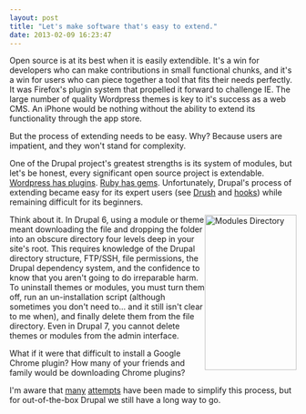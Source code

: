 ```yaml
---
layout: post
title: "Let's make software that's easy to extend."
date: 2013-02-09 16:23:47
---
```


Open source is at its best when it is easily extendible. It's a win for developers who can make contributions in small functional chunks, and it's a win for users who can piece together a tool that fits their needs perfectly. It was Firefox's plugin system that propelled it forward to challenge IE. The large number of quality Wordpress themes is key to it's success as a web CMS. An iPhone would be nothing without the ability to extend its functionality through the app store.

But the process of extending needs to be easy. Why? Because users are impatient, and they won't stand for complexity.

One of the Drupal project's greatest strengths is its system of modules, but let's be honest, every significant open source project is extendable. <a href="http://wordpress.org/extend/plugins/" target="_blank" rel="noopener noreferrer" title="Official Wordpress Plugins Directory">Wordpress has plugins</a>. <a href="https://rubygems.org/" target="_blank" rel="noopener noreferrer" title="RubyGems.org">Ruby has gems</a>. Unfortunately, Drupal's process of extending became easy for its expert users (see <a href="http://drupal.org/project/drush" target="_blank" rel="noopener noreferrer" title="Drush">Drush</a> and <a href="http://api.drupal.org/api/drupal/includes!module.inc/group/hooks/7" target="_blank" rel="noopener noreferrer" title="Drupal Hooks">hooks</a>) while remaining difficult for its beginners.

<img alt="Modules Directory" src="http://www.leveltendesign.com/files/drupal-contrib-modules.png" style="width: 161px; height: 273px; float: right;" />Think about it. In Drupal 6, using a module or theme meant downloading the file and dropping the folder into an obscure directory four levels deep in your site's root. This requires knowledge of the Drupal directory structure, FTP/SSH, file permissions, the Drupal dependency system, and the confidence to know that you aren't going to do irreparable harm. To uninstall themes or modules, you must turn them off, run an un-installation script (although sometimes you don't need to... and it still isn't clear to me when), and finally delete them from the file directory. Even in Drupal 7, you cannot delete themes or modules from the admin interface.

What if it were that difficult to install a Google Chrome plugin? How many of your friends and family would be downloading Chrome plugins?

I'm aware that <a href="http://drupal.org/project/apps" target="_blank" rel="noopener noreferrer" title="Drupal Apps">many</a> <a href="/assets/images/drupal-gardens-extend-ui.png" target="_blank" rel="noopener noreferrer" title=" Drupal Gardens">attempts</a> have been made to simplify this process, but for out-of-the-box Drupal we still have a long way to go.